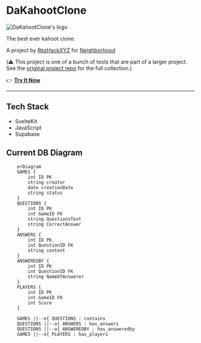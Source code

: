 # DaKahootClone

![DaKahootClone's logo](https://hc-cdn.hel1.your-objectstorage.com/s/v3/ddf135d610705bd8bb75ea59bd4e232e2b294e4b_group_12.svg)

The best ever kahoot clone.

A project by [RezHackXYZ](https://rezhack.xyz) for [Neighborhood](https://neighborhood.hackclub.com/)

(⚠️ This project is one of a bunch of tools that are part of a larger project.
See the [original project repo](https://github.com/RezHackXYZ/ClassRoomStuff) for the full collection.)

👉 **[Try It Now](https://kahoot-clone-rezhackxyz.vercel.app/)**

---

## Tech Stack

- SvelteKit
- JavaScript
- Supabase

## Current DB Diagram

```mermaid
    erDiagram
    GAMES {
        int ID PK
        string creator
        date creationDate
        string status
    }
    QUESTIONS {
        int ID PK
        int GameID FK
        string QuestionsText
        string CorrectAnswer
    }
    ANSWERS {
        int ID PK
        int QuestionID FK
        string content
    }
    ANSWEREDBY {
        int ID PK
        int QuestionID FK
        string NameOfAnswerer
    }
    PLAYERS {
        int ID PK
        int GameID FK
        int Score
    }

    GAMES ||--o{ QUESTIONS : contains
    QUESTIONS ||--o{ ANSWERS : has_answers
    QUESTIONS ||--o{ ANSWEREDBY : has_answeredby
    GAMES ||--o{ PLAYERS : has_players
```
